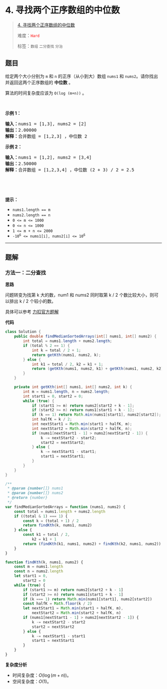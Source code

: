 # 4. 寻找两个正序数组的中位数

> [4. 寻找两个正序数组的中位数](https://leetcode.cn/problems/median-of-two-sorted-arrays/)
>
> 难度：<font color=red>`Hard`</font>
>
> 标签：`数组` `二分查找` `分治`

## 题目

<p>给定两个大小分别为 <code>m</code> 和 <code>n</code> 的正序（从小到大）数组&nbsp;<code>nums1</code> 和&nbsp;<code>nums2</code>。请你找出并返回这两个正序数组的 <strong>中位数</strong> 。</p>

<p>算法的时间复杂度应该为 <code>O(log (m+n))</code> 。</p>

<p>&nbsp;</p>

<p><strong>示例 1：</strong></p>

<pre>
<strong>输入：</strong>nums1 = [1,3], nums2 = [2]
<strong>输出：</strong>2.00000
<strong>解释：</strong>合并数组 = [1,2,3] ，中位数 2
</pre>

<p><strong>示例 2：</strong></p>

<pre>
<strong>输入：</strong>nums1 = [1,2], nums2 = [3,4]
<strong>输出：</strong>2.50000
<strong>解释：</strong>合并数组 = [1,2,3,4] ，中位数 (2 + 3) / 2 = 2.5
</pre>

<p>&nbsp;</p>

<p>&nbsp;</p>

<p><strong>提示：</strong></p>

<ul>
	<li><code>nums1.length == m</code></li>
	<li><code>nums2.length == n</code></li>
	<li><code>0 &lt;= m &lt;= 1000</code></li>
	<li><code>0 &lt;= n &lt;= 1000</code></li>
	<li><code>1 &lt;= m + n &lt;= 2000</code></li>
	<li><code>-10<sup>6</sup> &lt;= nums1[i], nums2[i] &lt;= 10<sup>6</sup></code></li>
</ul>


--------------------

## 题解

### 方法一：二分查找

**思路**

问题转变为找第 k 大的数，num1 和 nums2 同时取第 k / 2 个数比较大小，则可以排出 k / 2 个较小的数。

具体可以参考 [力扣官方题解](https://leetcode.cn/problems/median-of-two-sorted-arrays/solutions/258842/xun-zhao-liang-ge-you-xu-shu-zu-de-zhong-wei-s-114)


**代码**

```java
class Solution {
    public double findMedianSortedArrays(int[] nums1, int[] nums2) {
        int total = nums1.length + nums2.length;
        if (total % 2 == 1) {
            int k = total / 2 + 1;
            return getKth(nums1, nums2, k);
        } else {
            int k1 = total / 2, k2 = k1 + 1;
            return (getKth(nums1, nums2, k1) + getKth(nums1, nums2, k2)) / 2.0;
        }
    }

    private int getKth(int[] nums1, int[] nums2, int k) {
        int m = nums1.length, n = nums2.length;
        int start1 = 0, start2 = 0;
        while (true) {
            if (start1 >= m) return nums2[start2 + k - 1];
            if (start2 >= n) return nums1[start1 + k - 1];
            if (k == 1) return Math.min(nums1[start1], nums2[start2]);
            int halfK = k / 2;
            int nextStart1 = Math.min(start1 + halfK, m);
            int nextStart2 = Math.min(start2 + halfK, n);
            if (nums1[nextStart1 - 1] > nums2[nextStart2 - 1]) {
                k -= nextStart2 - start2;
                start2 = nextStart2;
            } else {
                k -= nextStart1 - start1;
                start1 = nextStart1;
            }
        }
    }
}
```

```js
/**
 * @param {number[]} nums1
 * @param {number[]} nums2
 * @return {number}
 */
var findMedianSortedArrays = function (nums1, nums2) {
    const total = nums1.length + nums2.length
    if ((total & 1) === 1) {
        const k = (total + 1) / 2
        return findKth(k, nums1, nums2)
    } else {
        const k1 = total / 2,
            k2 = k1 + 1
        return (findKth(k1, nums1, nums2) + findKth(k2, nums1, nums2)) / 2
    }
}

function findKth(k, nums1, nums2) {
    const m = nums1.length
    const n = nums2.length
    let start1 = 0,
        start2 = 0
    while (true) {
        if (start1 >= m) return nums2[start2 + k - 1]
        if (start2 >= n) return nums1[start1 + k - 1]
        if (k === 1) return Math.min(nums1[start1], nums2[start2])
        const halfK = Math.floor(k / 2)
        let nextStart1 = Math.min(start1 + halfK, m),
            nextStart2 = Math.min(start2 + halfK, n)
        if (nums1[nextStart1 - 1] > nums2[nextStart2 - 1]) {
            k -= nextStart2 - start2
            start2 = nextStart2
        } else {
            k -= nextStart1 - start1
            start1 = nextStart1
        }
    }
}
```
**复杂度分析**

- 时间复杂度：$O(\log (m+n))$。
- 空间复杂度：$O(1)$。
